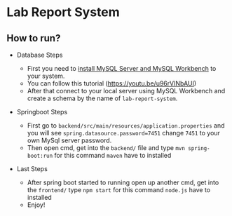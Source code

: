 # Lab Report System

 ## How to run?
 - Database Steps
   - First you need to [install MySQL Server and MySQL Workbench](https://dev.mysql.com/downloads/installer/) to your system.
   - You can follow this tutorial (https://youtu.be/u96rVINbAUI)
   - After that connect to your local server using MySQL Workbench and create a schema by the name of `lab-report-system`.

 - Springboot Steps
   - First go to `backend/src/main/resources/application.properties` and you will see `spring.datasource.password=7451` change `7451` to your own MySql server password.
   - Then open cmd, get into the `backend/` file and type `mvn spring-boot:run` for this command `maven` have to installed
 
 - Last Steps
   - After spring boot started to running open up another cmd, get into the `frontend/` type `npm start` for this command `node.js` have to installed
   - Enjoy!